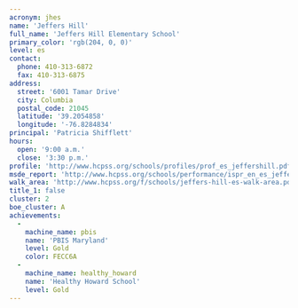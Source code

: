 ```yaml
---
acronym: jhes
name: 'Jeffers Hill'
full_name: 'Jeffers Hill Elementary School'
primary_color: 'rgb(204, 0, 0)'
level: es
contact:
  phone: 410-313-6872
  fax: 410-313-6875
address:
  street: '6001 Tamar Drive'
  city: Columbia
  postal_code: 21045
  latitude: '39.2054858'
  longitude: '-76.8284834'
principal: 'Patricia Shifflett'
hours:
  open: '9:00 a.m.'
  close: '3:30 p.m.'
profile: 'http://www.hcpss.org/schools/profiles/prof_es_jeffershill.pdf'
msde_report: 'http://www.hcpss.org/schools/performance/ispr_en_es_jeffershill.pdf'
walk_area: 'http://www.hcpss.org/f/schools/jeffers-hill-es-walk-area.pdf'
title_1: false
cluster: 2
boe_cluster: A
achievements:
  -
    machine_name: pbis
    name: 'PBIS Maryland'
    level: Gold
    color: FECC6A
  -
    machine_name: healthy_howard
    name: 'Healthy Howard School'
    level: Gold
---
```


